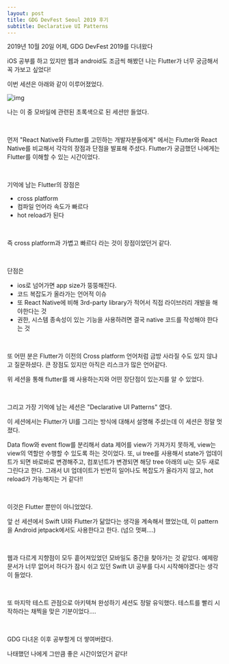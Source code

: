 ```yaml
---
layout: post
title: GDG DevFest Seoul 2019 후기
subtitle: Declarative UI Patterns
---
```




2019년 10월 20일 어제, GDG DevFest 2019를 다녀왔다

iOS 공부를 하고 있지만 웹과 android도 조금씩 해봤던 나는 Flutter가 너무 궁금해서 꼭 가보고 싶었다!

이번 세션은 아래와 같이 이루어졌었다.



![img](https://cf.festa.io/img/2019-10-15/75347e81-df17-4731-9ed7-d980e515e988.png)



나는 이 중 모바일에 관련된 초록색으로 된 세션만 들었다.

<br>

먼저 "React Native와 Flutter를 고민하는 개발자분들에게" 에서는 Flutter와 React Native를 비교해서 각각의 장점과 단점을 발표해 주셨다. Flutter가 궁금했던 나에게는 Flutter를 이해할 수 있는 시간이었다.

<br>

기억에 남는 Flutter의 장점은 

- cross platform 
- 컴파일 언어라 속도가 빠르다
-  hot reload가 된다 

<br>

즉 cross platform과 가볍고 빠르다 라는 것이 장점이었던거 같다. 

<br>

단점은 

- ios로 넘어가면 app size가 뚱뚱해진다.
- 코드 복잡도가 올라가는 언어적 이슈
- 또 React Native에 비해 3rd-party library가 적어서 직접 라이브러리 개발을 해야한다는 것
- 권한, 시스템 종속성이 있는 기능을 사용하려면 결국 native 코드를 작성해야 한다는 것

<br>

또 어떤 분은 Flutter가 이전의 Cross platform 언어처럼 금방 사라질 수도 있지 않냐고 질문하셨다. 큰 장점도 있지만 아직은 리스크가 많은 언어같다. 

위 세션을 통해 flutter를 왜 사용하는지와 어떤 장단점이 있는지를 알 수 있었다. 

<br>

그리고 가장 기억에 남는 세션은 "Declarative UI Patterns" 였다. 

이 세션에서는 Flutter가 UI를 그리는 방식에 대해서 설명해 주셨는데 이 세션은 정말 멋졌다.

Data flow와 event flow를 분리해서 data 제어를 view가 가져가지 못하게, view는 view의 역할만 수행할 수 있도록 하는 것이었다. 또, ui tree를 사용해서 state가 업데이트가 되면 바로바로 변경해주고, 컴포넌트가 변경되면 해당 tree 아래의 ui는 모두 새로 그린다고 한다. 그래서 UI 업데이트가 빈번히 일어나도 복잡도가 올라가지 않고,  hot reload가 가능해지는 거 같다!!

<br>

이것은 Flutter 뿐만이 아니었었다.

앞 선 세션에서 Swift UI와 Flutter가 닮았다는 생각을 계속해서 했었는데, 이 pattern을 Android jetpack에서도 사용한다고 한다. (넘으 멋쪄....)

<br>

웹과 다르게 지향점이 모두 흩어져있었던 모바일도 중간을 찾아가는 것 같았다. 예제랑 문서가 너무 없어서 하다가 잠시 쉬고 있던 Swift UI 공부를 다시 시작해야겠다는 생각이 들었다.

<br>

또 마지막 테스트 관점으로 아키텍쳐 완성하기 세션도 정말 유익했다. 테스트를 빨리 시작하라는 채찍을 맞은 기분이었다....

<br>

GDG 다녀온 이후 공부할게 더 쌓여버렸다. 

나태했던 나에게 그만큼 좋은 시간이었던거 같다!

